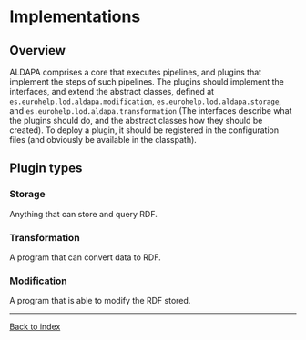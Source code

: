 Implementations
===============

## Overview

ALDAPA comprises a core that executes pipelines, and plugins that implement the steps of such pipelines. The plugins should implement the interfaces, and extend the abstract classes, defined at `es.eurohelp.lod.aldapa.modification`, `es.eurohelp.lod.aldapa.storage`, and `es.eurohelp.lod.aldapa.transformation` (The interfaces describe what the plugins should do, and the abstract classes how they should be created). To deploy a plugin, it should be registered in the configuration files (and obviously be available in the classpath).

## Plugin types

### Storage

Anything that can store and query RDF.

### Transformation

A program that can convert data to RDF.

### Modification

A program that is able to modify the RDF stored.

---
[Back to index](index.md)